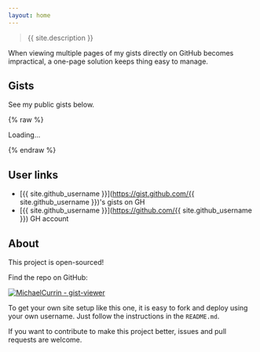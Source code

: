 ```yaml
---
layout: home
---
```


> {{ site.description }}

When viewing multiple pages of my gists directly on GitHub becomes impractical, a one-page solution keeps thing easy to manage.


## Gists

See my public gists below.

{% raw %}

<div id="target">Loading...</div>

<script id="template" type="x-tmpl-mustache">
    <ol>
    {{ #gists }}
        <li>
            <a href="{{ html_url }}">link</a> - <span>{{ description }}</span>
        </li>
    {{ /gists }}
    </ol>
</script>

{% endraw %}

<script>
    renderGists('{{ site.github_username }}');
</script>


## User links

- [{{ site.github_username }}](https://gist.github.com/{{ site.github_username }})'s gists on GH
- [{{ site.github_username }}](https://github.com/{{ site.github_username }}) GH account


## About

This project is open-sourced!

Find the repo on GitHub:

[![MichaelCurrin - gist-viewer](https://img.shields.io/static/v1?label=MichaelCurrin&message=gist-viewer&color=blue&logo=github)](https://github.com/MichaelCurrin/gist-viewer)

To get your own site setup like this one, it is easy to fork and deploy using your own username. Just follow the instructions in the `README.md`.

If you want to contribute to make this project better, issues and pull requests are welcome.
